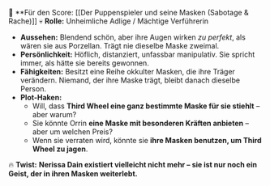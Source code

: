 📌 **Für den Score: [[Der Puppenspieler und seine Masken (Sabotage & Rache)]]
💀 **Rolle:** Unheimliche Adlige / Mächtige Verführerin

- **Aussehen:** Blendend schön, aber ihre Augen wirken _zu perfekt_, als wären sie aus Porzellan. Trägt nie dieselbe Maske zweimal.
- **Persönlichkeit:** Höflich, distanziert, unfassbar manipulativ. Sie spricht immer, als hätte sie bereits gewonnen.
- **Fähigkeiten:** Besitzt eine Reihe okkulter Masken, die ihre Träger verändern. Niemand, der ihre Maske trägt, bleibt danach dieselbe Person.
- **Plot-Haken:**
    - Will, dass **Third Wheel eine ganz bestimmte Maske für sie stiehlt** – aber warum?
    - Sie könnte Orrin **eine Maske mit besonderen Kräften anbieten** – aber um welchen Preis?
    - Wenn sie verraten wird, könnte sie **ihre Masken benutzen, um Third Wheel zu jagen**.

🔥 **Twist:** **Nerissa Dain existiert vielleicht nicht mehr – sie ist nur noch ein Geist, der in ihren Masken weiterlebt.**

